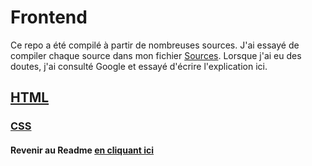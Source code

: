 # Frontend

Ce repo a été compilé à partir de nombreuses sources.
J'ai essayé de compiler chaque source dans mon fichier [Sources](sources.md).
Lorsque j'ai eu des doutes, j'ai consulté Google et essayé d'écrire l'explication ici.

## [HTML](HTML/html.md)

### [CSS](CSS/css.md)

#### Revenir au Readme [en cliquant ici](README.md)
